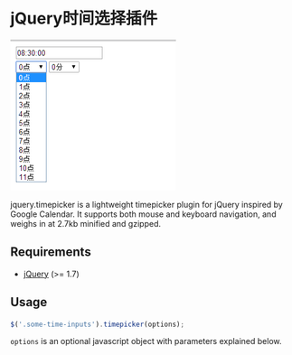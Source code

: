 jQuery时间选择插件
=================

<img src="https://github.com/iobee/timepicker/blob/master/lib/screenshot.png" alt="timepicker screenshot" />

jquery.timepicker is a lightweight timepicker plugin for jQuery inspired by Google Calendar. It supports both mouse and keyboard navigation, and weighs in at 2.7kb minified and gzipped.

Requirements
------------
* [jQuery](http://jquery.com/) (>= 1.7)

Usage
-----

```javascript
$('.some-time-inputs').timepicker(options);
```

```options``` is an optional javascript object with parameters explained below.
